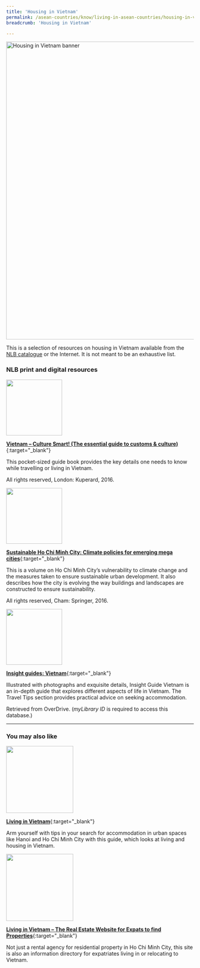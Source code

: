 ```yaml
---
title: 'Housing in Vietnam'
permalink: /asean-countries/know/living-in-asean-countries/housing-in-vietnam/
breadcrumb: 'Housing in Vietnam'

---
```



<img src="/images/asean-living/ASEAN-Vietnam-Housing.jpg" alt="Housing in Vietnam banner" style="width:800px;" />

This is a selection of resources on housing in Vietnam available from the [NLB catalogue](http://catalogue.nlb.gov.sg/) or the Internet.  It is not meant to be an exhaustive list.

### **NLB print and digital resources**

<img src="/images/book-covers/Vietnam-Culture-Smart.png" style="width:150px;" />

[**Vietnam – Culture Smart! (The essential guide to customs & culture)**](http://eservice.nlb.gov.sg/item_holding.aspx?bid=202393374){:target="_blank"}

This pocket-sized guide book provides the key details one needs to know while travelling or living in Vietnam.

All rights reserved, London: Kuperard, 2016.

<img src="/images/book-covers/Sustainable-Ho-Chi-Minh-City-Climate-policies-for-emerging-mega-cities.jpg" style="width:150px;" />

[**Sustainable Ho Chi Minh City: Climate policies for emerging mega cities**](http://eservice.nlb.gov.sg/item_holding.aspx?bid=202514754){:target="_blank"}

This is a volume on Ho Chi Minh City’s vulnerability to climate change and the measures taken to ensure sustainable urban development. It also describes how the city is evolving the way buildings and landscapes are constructed to ensure sustainability.

All rights reserved, Cham: Springer, 2016.

<img src="/images/book-covers/Insight-guides-Vietnam.jpg" style="width:150px;" />

[**Insight guides: Vietnam**](https://nlb.overdrive.com/media/1274342){:target="_blank"}

Illustrated with photographs and exquisite details, Insight Guide Vietnam is an in-depth guide that explores different aspects of life in Vietnam. The Travel Tips section provides practical advice on seeking accommodation.

Retrieved from OverDrive. (*myLibrary ID* is required to access this database.)

---
### **You may also like**

<img src="/images/resources/Article 2.jpg" style="width:180px;" />

[**Living in Vietnam**](https://www.internations.org/vietnam-expats/guide/living-short){:target="_blank"}

Arm yourself with tips in your search for accommodation in urban spaces like Hanoi and Ho Chi Minh City with this guide, which looks at living and housing in Vietnam.

<img src="/images/resources/Article 1.jpg" style="width:180px;" />

[**Living in Vietnam – The Real Estate Website for Expats to find Properties**](http://www.livinginvietnam.com/){:target="_blank"}

Not just a rental agency for residential property in Ho Chi Minh City, this site is also an information directory for expatriates living in or relocating to Vietnam.